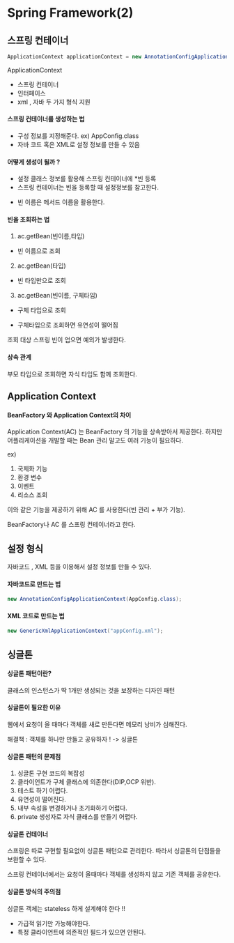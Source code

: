 # Spring Framework(2)  

## 스프링 컨테이너
```java
ApplicationContext applicationContext = new AnnotationConfigApplicationContext(AppConfig.class);
```

ApplicationContext 
- 스프링 컨테이너
- 인터페이스
- xml , 자바 두 가지 형식 지원

#### 스프링 컨테이너를 생성하는 법
- 구성 정보를 지정해준다. ex) AppConfig.class
- 자바 코드 혹은 XML로 설정 정보를 만들 수 있음

#### 어떻게 생성이 될까 ?
- 설정 클래스 정보를 활용해 스프링 컨테이너에 *빈 등록
- 스프링 컨테이너는 빈을 등록할 때 설정정보를 참고한다.

* 빈 이름은 메서드 이름을 활용한다.

#### 빈을 조회하는 법
1. ac.getBean(빈이름,타입)
- 빈 이름으로 조회
2. ac.getBean(타입)
- 빈 타입만으로 조회
3. ac.getBean(빈이름, 구체타임)
- 구체 타입으로 조회

* 구체타입으로 조회하면 유연성이 떨어짐

조회 대상 스프링 빈이 업으면 예외가 발생한다.

#### 상속 관계

부모 타입으로 조회하면 자식 타입도 함께 조회한다.

## Application Context

#### BeanFactory 와 Application Context의 차이

Application Context(AC) 는 BeanFactory 의 기능을 상속받아서 제공한다.
하지만 어플리케이션을 개발할 때는 Bean 관리 말고도 여러 기능이 필요하다.

ex) 
1. 국제화 기능
2. 환경 변수
3. 이벤트
4. 리소스 조회

이와 같은 기능을 제공하기 위해 AC 를 사용한다(빈 관리 + 부가 기능).

BeanFactory나 AC 를 스프링 컨테이너라고 한다.

## 설정 형식 

자바코드 , XML 등을 이용해서 설정 정보를 만들 수 있다.

#### 자바코드로 만드는 법  
```java
new AnnotationConfigApplicationContext(AppConfig.class);
```

#### XML 코드로 만드는 법  
```java
new GenericXmlApplicationContext("appConfig.xml");
```


## 싱글톤


#### 싱글톤 패턴이란?  

클래스의 인스턴스가 딱 1개만 생성되는 것을 보장하는 디자인 패턴

#### 싱글톤이 필요한 이유
웹에서 요청이 올 때마다 객체를 새로 만든다면 메모리 낭비가 심해진다.

해결책 : 객체를 하나만 만들고 공유하자 ! -> 싱글톤

#### 싱글톤 패턴의 문제점

1. 싱글톤 구현 코드의 복잡성
2. 클라이언트가 구체 클래스에 의존한다(DIP,OCP 위반).
3. 테스트 하기 어렵다.
4. 유연성이 떨어진다.
5. 내부 속성을 변경하거나 초기화하기 어렵다.
6. private 생성자로 자식 클래스를 만들기 어렵다.

#### 싱글톤 컨테이너

스프링은 따로 구현할 필요없이 싱글톤 패턴으로 관리한다.
따라서 싱글톤의 단점들을 보완할 수 있다.

스프링 컨테이너에서는 요청이 올때마다 객체를 생성하지 않고 기존 객체를 공유한다.

#### 싱글톤 방식의 주의점

싱글톤 객체는 stateless 하게 설계해야 한다 !!
- 가급적 읽기만 가능해야한다.
- 특정 클라이언트에 의존적인 필드가 있으면 안된다.
